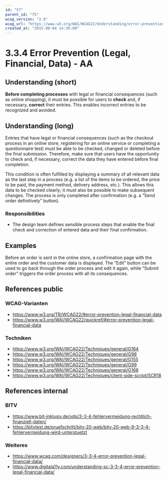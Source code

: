 ```yaml
---
id: "57"
parent_id: "75"
wcag_version: "2.0"
wcag_url: "https://www.w3.org/WAI/WCAG22/Understanding/error-prevention-legal-financial-data.html"
created_at: "2015-08-04 14:36:00"
---
```


# 3.3.4 Error Prevention (Legal, Financial, Data) - AA

## Understanding (short)

**Before completing processes** with legal or financial consequences (such as online shopping), it must be possible for users to **check** and, if necessary, **correct** their entries. This enables incorrect entries to be recognized and avoided.

## Understanding (long)

Entries that have legal or financial consequences (such as the checkout process in an online store, registering for an online service or completing a questionnaire test) must be able to be checked, changed or deleted before the final submission. Therefore, make sure that users have the opportunity to check and, if necessary, correct the data they have entered before final completion.

This condition is often fulfilled by displaying a summary of all relevant data as the last step in a process (e.g. a list of the items to be ordered, the price to be paid, the payment method, delivery address, etc.). This allows this data to be checked clearly; it must also be possible to make subsequent changes. The process is only completed after confirmation (e.g. a “Send order definitively” button).

### Responsibilities

- The design team defines sensible process steps that enable the final check and correction of entered data and their final confirmation.

## Examples

Before an order is sent in the online store, a confirmation page with the entire order and the customer data is displayed. The “Edit” button can be used to go back through the order process and edit it again, while “Submit order” triggers the order process with all its consequences.

## References public

### WCAG-Varianten
- <https://www.w3.org/TR/WCAG22/#error-prevention-legal-financial-data>
- <https://www.w3.org/WAI/WCAG22/quickref/#error-prevention-legal-financial-data>

### Techniken
- <https://www.w3.org/WAI/WCAG22/Techniques/general/G164>
- <https://www.w3.org/WAI/WCAG22/Techniques/general/G98>
- <https://www.w3.org/WAI/WCAG22/Techniques/general/G155>
- <https://www.w3.org/WAI/WCAG22/Techniques/general/G99>
- <https://www.w3.org/WAI/WCAG22/Techniques/general/G168>
- <https://www.w3.org/WAI/WCAG22/Techniques/client-side-script/SCR18>

## References internal

### BITV
- <https://www.bit-inklusiv.de/vdp/3-3-4-fehlervermeidung-rechtlich-finanziell-daten/>
- <https://bitvtest.de/pruefschritt/bitv-20-web/bitv-20-web-9-3-3-4-fehlervermeidung-wird-unterstuetzt>

### Weiteres
- <https://www.wcag.com/designers/3-3-4-error-prevention-legal-financial-data/>
- <https://www.digitala11y.com/understanding-sc-3-3-4-error-prevention-legal-financial-data/>